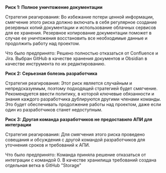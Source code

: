 **Риск 1: Полное уничтожение документации**

Стратегия реагирования: Во избежание потери ценной информации, смягчение этого риска должно включать в себя регулярное создание резервных копий документации и использование облачных сервисов для ее хранения. Резервное копирование документации поможет в случае ее уничтожения восстановить все необходимые данные и продолжить работу над проектом.

Что было предпринято: Решено полностью отказаться от Confluence и Jira. Выбран GitHub в качестве хранения документов и Obsidian в качестве инструмента по их редактированию. 

**Риск 2: Серьезная болезнь разработчика**

Стратегия реагирования: Этот риск является случайным и непредсказуемым, поэтому подходящей стратегией будет смягчение. Рекомендуется ввести политику, в которой ключевые обязанности и знания каждого разработчика дублируются другими членами команды. Это будет обеспечивать продолжение работы над проектом, даже если один из разработчиков станет недоступным.

**Риск 3: Другая команда разработчиков не предоставило АПИ для интеграции**

Стратегия реагирования: Для смягчения этого риска проведено совещания и обсуждения с другой командой разработчиков для уточнения сроков и требований к АПИ. 

Что было предпринято: Команда приняла решение отказаться от интеграции с командой 0. В качестве хранилища требований создана отдельная ветка в GitHub "Storage"